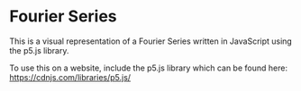 # Fourier Series  
This is a visual representation of a Fourier Series written in JavaScript using the p5.js library.  

To use this on a website, include the p5.js library which can be found here:  
https://cdnjs.com/libraries/p5.js/
